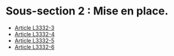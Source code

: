 # Sous-section 2 : Mise en place.

* [Article L3332-3](./LEGIARTI000031012127.md)
* [Article L3332-4](./LEGIARTI000006903044.md)
* [Article L3332-5](./LEGIARTI000006903045.md)
* [Article L3332-6](./LEGIARTI000006903046.md)
